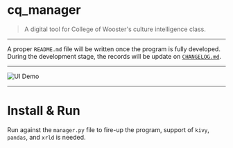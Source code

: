 # cq_manager

> A digital tool for College of Wooster's culture intelligence class.

---

A proper `README.md` file will be written once the program is fully developed. During the development stage, the records will be update on [`CHANGELOG.md`](https://github.com/cs230s19/cq_manager/blob/master/CHANGELOG.md).

---

![UI Demo](https://github.com/cs230s19/cq_manager/blob/master/ui_demo.png)

---
# Install & Run
Run against the `manager.py` file to fire-up the program, support of `kivy`, `pandas`, and `xrld` is needed.
